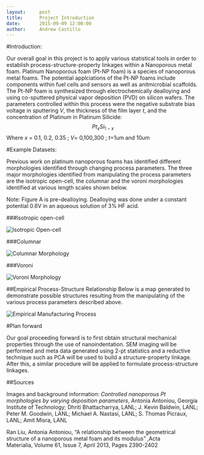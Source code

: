 ```yaml
---
layout:     post
title:      Project Introduction
date:       2015-09-09 12:00:00
author:     Andrew Castillo
---
```

<!-- Start Writing Below in Markdown -->

#Introduction:

Our overall goal in this project is to apply various statistical tools in order to establish process-structure-property linkages
within a Nanoporous metal foam. Platinum Nanoporous foam (Pt-NP foam) is a species of nanoporous metal foams. The potential applciations of the Pt-NP foams include components within fuel cells and sensors as well as anitmicrobial scaffolds. The Pt-NP foam is synthesized through electrochemically dealloying 
and using co-sputtered physical vapor deposition (PVD) on silicon wafers. The parameters controlled within this process were the negative
substrate bias voltage in sputtering *V*, the thickness of the film layer *t*, and the concentration of Platinum in Platinum Silicide: $$ Pt_{x}Si_{1-x} $$ Where *x* = 0.1, 0.2, 0.35 ; *V*= 0,100,300 ; *t*=1um and 10um  

#Example Datasets:

Previous work on platinum nanoporous foams has identified different morphologies identified through changing process parameters. The three major morphologies identified from manipulating the process parameters are 
the isotropic open-cell, the columnar and the voroni morphologies identified at various length scales shown below. 

Note: Figure A is pre-dealloying. Dealloying was done under a constant potential 0.6V in an aqueous solution of 3% HF acid. 

###Isotropic open-cell

![Isotropic Open-cell](https://36.media.tumblr.com/883e202d795add98b0081ede57fd1757/tumblr_nuf4l9IhL01rlqsr4o1_540.png)

###Columnar

![Columnar Morphology](https://40.media.tumblr.com/66b8b2ed053e3158fa5d8f7beeac0410/tumblr_nuf4l9IhL01rlqsr4o5_500.png)

###Voroni

![Voroni Morphology](https://40.media.tumblr.com/654ac6ba7c5b4462428f22b84f4209c7/tumblr_nuf4l9IhL01rlqsr4o4_1280.png)


##Empirical Process-Structure Relationship
Below is a map generated to demonstrate possible structures resulting from the manipulating of the various process parameters described above.
 
![Empirical Manufacturing Process](https://40.media.tumblr.com/bf2d20fc5901dd5166959c13edccf3a2/tumblr_nuf4l9IhL01rlqsr4o2_1280.png)

#Plan forward

Our goal proceeding forward is to first obtain structural mechanical properties through the use of nanoindentation. SEM imaging will be performed and meta data generated using 2-pt statistics and a reductive technique such as PCA will be used to build a structure-property linkage. After this, a similar procedure will be applied to formulate process-structure linkages.

##Sources

Images and background information: *Controlled nanoporous Pt morphologies by varying deposition parameters*, Antonia Antoniou, Georgia Institute of Technology; Dhriti Bhattacharrya, LANL; J. Kevin Baldwin, LANL; Peter M. Goodwin, LANL; Michael A. Nastasi, LANL; S. Thomas Picraux, LANL; Amit Misra, LANL

Ran Liu, Antonia Antoniou, “A relationship between the geometrical structure of a nanoporous metal foam and its modulus” ,Acta Materialia, Volume 61, Issue 7, April 2013, Pages 2390-2402



